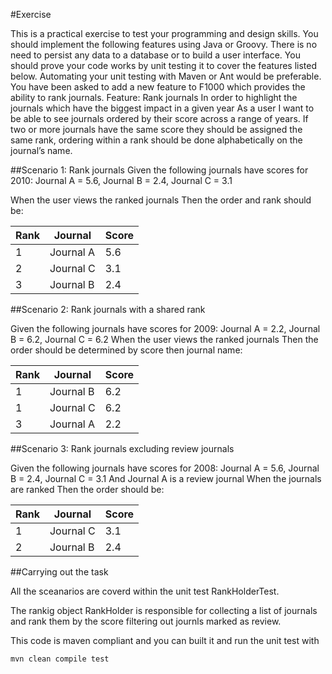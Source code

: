 #Exercise

This is a practical exercise to test your programming and design skills. You should implement the following features using Java or Groovy. There is no need to persist any data to a database or to build a user interface. You should prove your code works by unit testing it to cover the features listed below. Automating your unit testing with Maven or Ant would be preferable.
You have been asked to add a new feature to F1000 which provides the ability to rank journals.
Feature: Rank journals
In order to highlight the journals which have the biggest impact in a given year
As a user
I want to be able to see journals ordered by their score across a range of years. If two or more journals have the same score they should be assigned the same rank, ordering within a rank should be done alphabetically on the journal’s name.

##Scenario 1: Rank journals
Given the following journals have scores for 2010: 
Journal A = 5.6, Journal B = 2.4, Journal C = 3.1

When the user views the ranked journals Then the order and rank should be:

| Rank | Journal | Score |
---|---|---|
1 | Journal A | 5.6
2 | Journal C | 3.1
3 | Journal B | 2.4

##Scenario 2: Rank journals with a shared rank

Given the following journals have scores for 2009: Journal A = 2.2, Journal B = 6.2, Journal C = 6.2
When the user views the ranked journals
Then the order should be determined by score then journal name:

| Rank | Journal | Score |
---|---|---|
1 | Journal B | 6.2
1 | Journal C | 6.2
3 | Journal A | 2.2

##Scenario 3: Rank journals excluding review journals

Given the following journals have scores for 2008:
Journal A = 5.6, Journal B = 2.4, Journal C = 3.1 And Journal A is a review journal
When the journals are ranked
Then the order should be:

| Rank | Journal | Score |
---|---|---|
1 | Journal C | 3.1
2 | Journal B | 2.4


##Carrying out the task

All the sceanarios are coverd within the unit test RankHolderTest.

The rankig object RankHolder is responsible for collecting a list of journals and rank them by the score filtering out
journls marked as review.

This code is maven compliant and you can built it and run the unit test with

    mvn clean compile test
